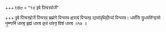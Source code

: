 +++
title = "१४ इषे पिन्वस्वोर्जे"

+++
इ॒षे पि॑न्वस्वो॒र्जे पि॑न्वस्व॒ ब्रह्म॑णे पिन्वस्व क्ष॒त्राय॑ पिन्वस्व॒ द्यावा॑पृथिवी॒भ्यां॑ पिन्वस्व। धर्मा॑सि सु॒धर्मामे॑न्य॒स्मे नृ॒म्णानि॑ धारय॒ ब्र॒ह्म॑ धारय क्ष॒त्रं धा॑रय॒ विशं॑ धारय ॥१४ ॥